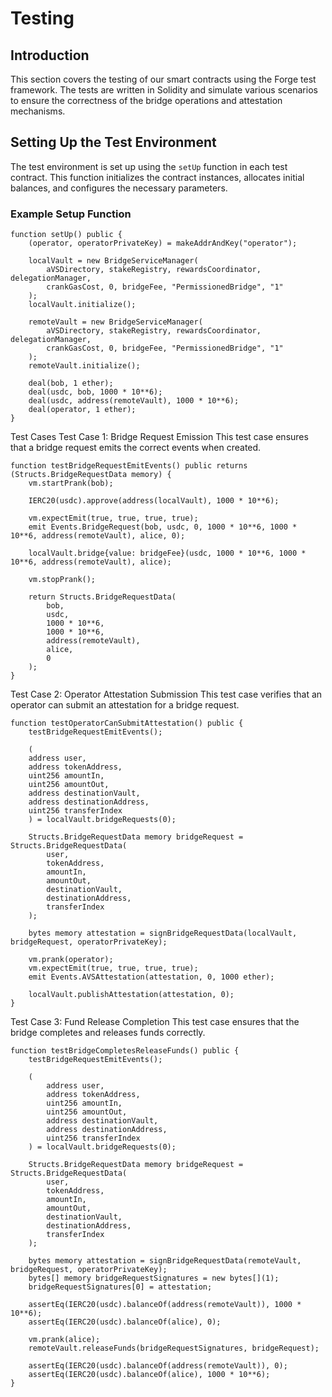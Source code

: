 # Testing

## Introduction
This section covers the testing of our smart contracts using the Forge test framework. The tests are written in Solidity and simulate various scenarios to ensure the correctness of the bridge operations and attestation mechanisms.

## Setting Up the Test Environment
The test environment is set up using the `setUp` function in each test contract. This function initializes the contract instances, allocates initial balances, and configures the necessary parameters.

### Example Setup Function
```solidity
function setUp() public {
    (operator, operatorPrivateKey) = makeAddrAndKey("operator");

    localVault = new BridgeServiceManager(
        aVSDirectory, stakeRegistry, rewardsCoordinator, delegationManager,
        crankGasCost, 0, bridgeFee, "PermissionedBridge", "1"
    );
    localVault.initialize();

    remoteVault = new BridgeServiceManager(
        aVSDirectory, stakeRegistry, rewardsCoordinator, delegationManager,
        crankGasCost, 0, bridgeFee, "PermissionedBridge", "1"
    );
    remoteVault.initialize();

    deal(bob, 1 ether);
    deal(usdc, bob, 1000 * 10**6);
    deal(usdc, address(remoteVault), 1000 * 10**6);
    deal(operator, 1 ether);
}
```

Test Cases
Test Case 1: Bridge Request Emission
This test case ensures that a bridge request emits the correct events when created.

```solidity
function testBridgeRequestEmitEvents() public returns (Structs.BridgeRequestData memory) {
    vm.startPrank(bob);

    IERC20(usdc).approve(address(localVault), 1000 * 10**6);

    vm.expectEmit(true, true, true, true);
    emit Events.BridgeRequest(bob, usdc, 0, 1000 * 10**6, 1000 * 10**6, address(remoteVault), alice, 0);

    localVault.bridge{value: bridgeFee}(usdc, 1000 * 10**6, 1000 * 10**6, address(remoteVault), alice);

    vm.stopPrank();

    return Structs.BridgeRequestData(
        bob,
        usdc,
        1000 * 10**6,
        1000 * 10**6,
        address(remoteVault),
        alice,
        0
    );
}
```

Test Case 2: Operator Attestation Submission
This test case verifies that an operator can submit an attestation for a bridge request.

```solidity
function testOperatorCanSubmitAttestation() public {
    testBridgeRequestEmitEvents();

    (
    address user,
    address tokenAddress,
    uint256 amountIn,
    uint256 amountOut,
    address destinationVault,
    address destinationAddress,
    uint256 transferIndex
    ) = localVault.bridgeRequests(0);

    Structs.BridgeRequestData memory bridgeRequest = Structs.BridgeRequestData(
        user,
        tokenAddress,
        amountIn,
        amountOut,
        destinationVault,
        destinationAddress,
        transferIndex
    );

    bytes memory attestation = signBridgeRequestData(localVault, bridgeRequest, operatorPrivateKey);

    vm.prank(operator);
    vm.expectEmit(true, true, true, true);
    emit Events.AVSAttestation(attestation, 0, 1000 ether);

    localVault.publishAttestation(attestation, 0);
}
```

Test Case 3: Fund Release Completion
This test case ensures that the bridge completes and releases funds correctly.

```solidity
function testBridgeCompletesReleaseFunds() public {
    testBridgeRequestEmitEvents();

    (
        address user,
        address tokenAddress,
        uint256 amountIn,
        uint256 amountOut,
        address destinationVault,
        address destinationAddress,
        uint256 transferIndex
    ) = localVault.bridgeRequests(0);

    Structs.BridgeRequestData memory bridgeRequest = Structs.BridgeRequestData(
        user,
        tokenAddress,
        amountIn,
        amountOut,
        destinationVault,
        destinationAddress,
        transferIndex
    );

    bytes memory attestation = signBridgeRequestData(remoteVault, bridgeRequest, operatorPrivateKey);
    bytes[] memory bridgeRequestSignatures = new bytes[](1);
    bridgeRequestSignatures[0] = attestation;

    assertEq(IERC20(usdc).balanceOf(address(remoteVault)), 1000 * 10**6);
    assertEq(IERC20(usdc).balanceOf(alice), 0);

    vm.prank(alice);
    remoteVault.releaseFunds(bridgeRequestSignatures, bridgeRequest);

    assertEq(IERC20(usdc).balanceOf(address(remoteVault)), 0);
    assertEq(IERC20(usdc).balanceOf(alice), 1000 * 10**6);
}
```